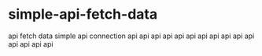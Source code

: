 # simple-api-fetch-data
api fetch data simple
api connection
api api api api api api api api api api api api api api api
 
